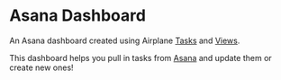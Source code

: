 # Asana Dashboard

An Asana dashboard created using Airplane [Tasks](https://docs.airplane.dev/tasks/overview) and [Views](https://docs.airplane.dev/views/overview).

This dashboard helps you pull in tasks from [Asana](https://asana.com/) and update them or create new ones!

